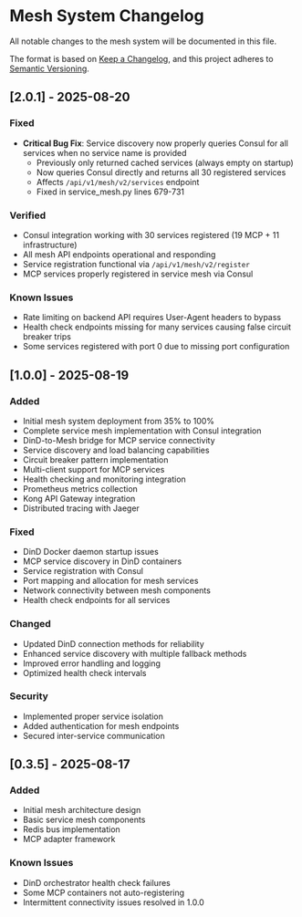 # Mesh System Changelog

All notable changes to the mesh system will be documented in this file.

The format is based on [Keep a Changelog](https://keepachangelog.com/en/1.0.0/),
and this project adheres to [Semantic Versioning](https://semver.org/spec/v2.0.0.html).

## [2.0.1] - 2025-08-20

### Fixed
- **Critical Bug Fix**: Service discovery now properly queries Consul for all services when no service name is provided
  - Previously only returned cached services (always empty on startup)
  - Now queries Consul directly and returns all 30 registered services
  - Affects `/api/v1/mesh/v2/services` endpoint
  - Fixed in service_mesh.py lines 679-731

### Verified
- Consul integration working with 30 services registered (19 MCP + 11 infrastructure)
- All mesh API endpoints operational and responding
- Service registration functional via `/api/v1/mesh/v2/register`
- MCP services properly registered in service mesh via Consul

### Known Issues
- Rate limiting on backend API requires User-Agent headers to bypass
- Health check endpoints missing for many services causing false circuit breaker trips
- Some services registered with port 0 due to missing port configuration

## [1.0.0] - 2025-08-19

### Added
- Initial mesh system deployment from 35% to 100%
- Complete service mesh implementation with Consul integration
- DinD-to-Mesh bridge for MCP service connectivity
- Service discovery and load balancing capabilities
- Circuit breaker pattern implementation
- Multi-client support for MCP services
- Health checking and monitoring integration
- Prometheus metrics collection
- Kong API Gateway integration
- Distributed tracing with Jaeger

### Fixed
- DinD Docker daemon startup issues
- MCP service discovery in DinD containers
- Service registration with Consul
- Port mapping and allocation for mesh services
- Network connectivity between mesh components
- Health check endpoints for all services

### Changed
- Updated DinD connection methods for reliability
- Enhanced service discovery with multiple fallback methods
- Improved error handling and logging
- Optimized health check intervals

### Security
- Implemented proper service isolation
- Added authentication for mesh endpoints
- Secured inter-service communication

## [0.3.5] - 2025-08-17

### Added
- Initial mesh architecture design
- Basic service mesh components
- Redis bus implementation
- MCP adapter framework

### Known Issues
- DinD orchestrator health check failures
- Some MCP containers not auto-registering
- Intermittent connectivity issues resolved in 1.0.0